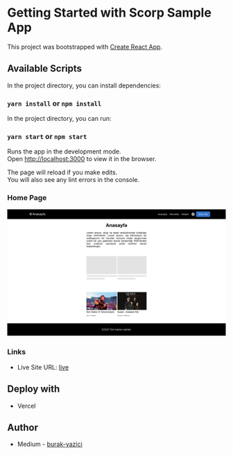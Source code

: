 # Getting Started with Scorp Sample App

This project was bootstrapped with [Create React App](https://github.com/facebook/create-react-app).

## Available Scripts

In the project directory, you can install dependencies:

### `yarn install` or `npm install`

In the project directory, you can run:

### `yarn start` or `npm start`

Runs the app in the development mode.\
Open [http://localhost:3000](http://localhost:3000) to view it in the browser.

The page will reload if you make edits.\
You will also see any lint errors in the console.



### Home Page

![Homepage](https://github.com/brkyzc-uk/scorp-react-sample/blob/master/homepage.png)

### Links

- Live Site URL: [live](https://scorp-react-sample.vercel.app/)


## Deploy with

- Vercel


## Author

- Medium - [burak-yazici](https://burak-yazici.medium.com/)
